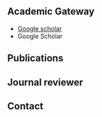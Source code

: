 ## Academic Gateway
* [Google scholar](https://scholar.google.com.hk/citations?user=5dbp1zMAAAAJ&hl=zh-CN)
* <a href="https://scholar.google.com.hk/citations?user=5dbp1zMAAAAJ&hl=zh-CN" style="text-decoration: none;">Google Scholar</a>

## Publications


## Journal reviewer


## Contact


<!--
**xinswjtu/xinswjtu** is a ✨ _special_ ✨ repository because its `README.md` (this file) appears on your GitHub profile.

Here are some ideas to get you started:

- 🔭 I’m currently working on ...
- 🌱 I’m currently learning ...
- 👯 I’m looking to collaborate on ...
- 🤔 I’m looking for help with ...
- 💬 Ask me about ...
- 📫 How to reach me: ...
- 😄 Pronouns: ...
- ⚡ Fun fact: ...
-->
